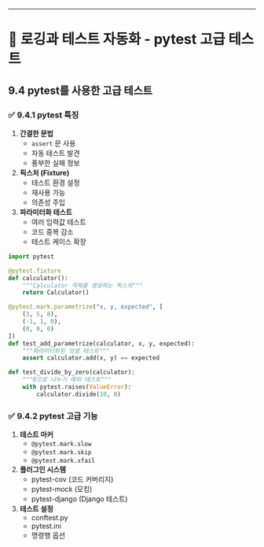 ---

# 📘 로깅과 테스트 자동화 - pytest 고급 테스트

## 9.4 pytest를 사용한 고급 테스트

### ✅ 9.4.1 pytest 특징
1. **간결한 문법**
   - `assert` 문 사용
   - 자동 테스트 발견
   - 풍부한 실패 정보
2. **픽스처 (Fixture)**
   - 테스트 환경 설정
   - 재사용 가능
   - 의존성 주입
3. **파라미터화 테스트**
   - 여러 입력값 테스트
   - 코드 중복 감소
   - 테스트 케이스 확장

```python
import pytest

@pytest.fixture
def calculator():
    """Calculator 객체를 생성하는 픽스처"""
    return Calculator()

@pytest.mark.parametrize("x, y, expected", [
    (3, 5, 8),
    (-1, 1, 0),
    (0, 0, 0)
])
def test_add_parametrize(calculator, x, y, expected):
    """파라미터화된 덧셈 테스트"""
    assert calculator.add(x, y) == expected

def test_divide_by_zero(calculator):
    """0으로 나누기 예외 테스트"""
    with pytest.raises(ValueError):
        calculator.divide(10, 0)
```

### ✅ 9.4.2 pytest 고급 기능
1. **테스트 마커**
   - `@pytest.mark.slow`
   - `@pytest.mark.skip`
   - `@pytest.mark.xfail`
2. **플러그인 시스템**
   - pytest-cov (코드 커버리지)
   - pytest-mock (모킹)
   - pytest-django (Django 테스트)
3. **테스트 설정**
   - conftest.py
   - pytest.ini
   - 명령행 옵션 